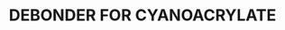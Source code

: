 ---
layout: product
title: "DEBONDER FOR CYANOACRYLATE"
price: "1300" 
desc: "Skidač superlepka"
img_path: "/assets/img/A.MIG-8036.webp"
brand: "AMMO"
available: true
special_offer: false
new: false
soon: false
cat: "070000"
subcat: "070100"
subsubcat: "070104"
sifra: "A.MIG-8036"
popular: false
spec: false
---